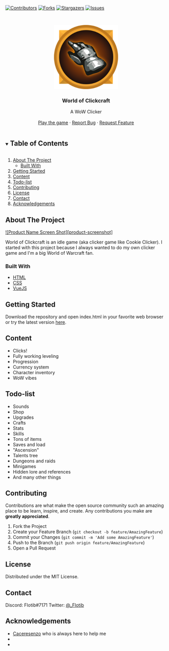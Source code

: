 [![Contributors][contributors-shield]][contributors-url]
[![Forks][forks-shield]][forks-url]
[![Stargazers][stars-shield]][stars-url]
[![Issues][issues-shield]][issues-url]



<!-- PROJECT LOGO -->
<br />
<p align="center">
  <a href="https://github.com/Flotib/World-of-Clickcraft">
    <img src="assets/img/logo.svg" alt="Logo" width="200" height="200">
  </a>

  <h3 align="center">World of Clickcraft</h3>

  <p align="center">
    A WoW Clicker
    <br />
    <br />
    <a href="https://flotib.github.io/World-of-Clickcraft">Play the game</a>
    ·
    <a href="https://github.com/flotib/World-of-Clickcraft/issues">Report Bug</a>
    ·
    <a href="https://github.com/flotib/World-of-Clickcraft/issues">Request Feature</a>
  </p>
</p>



<!-- TABLE OF CONTENTS -->
<details open="open">
  <summary><h2 style="display: inline-block">Table of Contents</h2></summary>
  <ol>
    <li>
      <a href="#about-the-project">About The Project</a>
      <ul>
        <li><a href="#built-with">Built With</a></li>
      </ul>
    </li>
    <li><a href="#getting-started">Getting Started</a></li>
    <li><a href="#content">Content</a></li>
    <li><a href="#todo-list">Todo-list</a></li>
    <li><a href="#contributing">Contributing</a></li>
    <li><a href="#license">License</a></li>
    <li><a href="#contact">Contact</a></li>
    <li><a href="#acknowledgements">Acknowledgements</a></li>
  </ol>
</details>



<!-- ABOUT THE PROJECT -->
## About The Project

[![Product Name Screen Shot][product-screenshot]](https://example.com)

World of Clickcraft is an idle game (aka clicker game like Cookie Clicker).
I started with this project because I always wanted to do my own clicker game and I'm a big World of Warcraft fan.

### Built With

* [HTML](https://github.com/topics/html)
* [CSS](https://github.com/topics/css)
* [VueJS](https://github.com/topics/vuejs)



<!-- GETTING STARTED -->
## Getting Started

Download the repository and open index.html in your favorite web browser or try the latest version [here](https://flotib.github.io/World-of-Clickcraft).


<!-- USAGE EXAMPLES -->
## Content

* Clicks!
* Fully working leveling
* Progression
* Currency system
* Character inventory
* WoW vibes


## Todo-list

* Sounds
* Shop
* Upgrades
* Crafts
* Stats
* Skills
* Tons of items
* Saves and load
* "Ascension"
* Talents tree
* Dungeons and raids
* Minigames
* Hidden lore and references
* And many other things



<!-- CONTRIBUTING -->
## Contributing

Contributions are what make the open source community such an amazing place to be learn, inspire, and create. Any contributions you make are **greatly appreciated**.

1. Fork the Project
2. Create your Feature Branch (`git checkout -b feature/AmazingFeature`)
3. Commit your Changes (`git commit -m 'Add some AmazingFeature'`)
4. Push to the Branch (`git push origin feature/AmazingFeature`)
5. Open a Pull Request



<!-- LICENSE -->
## License

Distributed under the MIT License.



<!-- CONTACT -->
## Contact

Discord: Flotib#7171 
Twitter: [@_Flotib](https://twitter.com/_flotib)




<!-- ACKNOWLEDGEMENTS -->
## Acknowledgements

* [Caceresenzo](https://github.com/Caceresenzo) who is always here to help me
* []()
* []()





<!-- MARKDOWN LINKS & IMAGES -->
<!-- https://www.markdownguide.org/basic-syntax/#reference-style-links -->
[contributors-shield]: https://img.shields.io/github/contributors/flotib/World-of-Clickcraft.svg?style=for-the-badge
[contributors-url]: https://github.com/flotib/World-of-Clickcraft/graphs/contributors
[forks-shield]: https://img.shields.io/github/forks/flotib/World-of-Clickcraft.svg?style=for-the-badge
[forks-url]: https://github.com/flotib/World-of-Clickcraft/network/members
[stars-shield]: https://img.shields.io/github/stars/flotib/World-of-Clickcraft.svg?style=for-the-badge
[stars-url]: https://github.com/flotib/World-of-Clickcraft/stargazers
[issues-shield]: https://img.shields.io/github/issues/flotib/World-of-Clickcraft.svg?style=for-the-badge
[issues-url]: https://github.com/flotib/World-of-Clickcraft/issues
[license-shield]: https://img.shields.io/github/license/flotib/World-of-Clickcraft.svg?style=for-the-badge
[license-url]: https://github.com/flotib/World-of-Clickcraft/blob/master/LICENSE.txt

